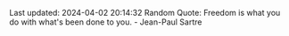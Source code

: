 Last updated: 2024-04-02 20:14:32
Random Quote: Freedom is what you do with what's been done to you. - Jean-Paul Sartre